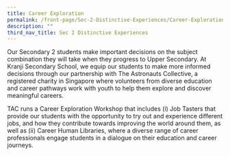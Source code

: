 ```yaml
---
title: Career Exploration
permalink: /front-page/Sec-2-Distinctive-Experiences/Career-Exploration/
description: ""
third_nav_title: Sec 2 Distinctive Experiences
---
```

Our Secondary 2 students make important decisions on the subject combination they will take when they progress to Upper Secondary. At Kranji Secondary School, we equip our students to make more informed decisions through our partnership with The Astronauts Collective, a registered charity in Singapore where volunteers from diverse education and career pathways work with youth to help them explore and discover meaningful careers.

  TAC runs a Career Exploration Workshop that includes (i) Job Tasters that provide our students with the opportunity to try out and experience different jobs, and how they contribute towards improving the world around them, as well as (ii) Career Human Libraries, where a diverse range of career professionals engage students in a dialogue on their education and career journeys.
	
	